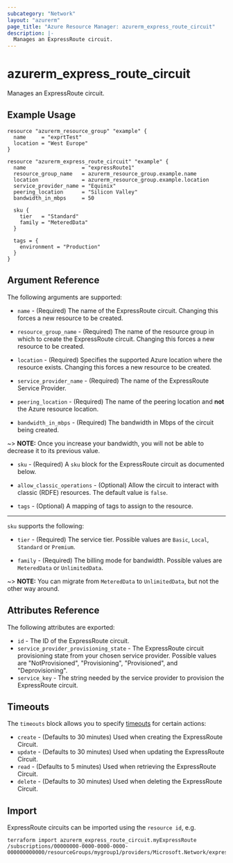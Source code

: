 ```yaml
---
subcategory: "Network"
layout: "azurerm"
page_title: "Azure Resource Manager: azurerm_express_route_circuit"
description: |-
  Manages an ExpressRoute circuit.
---
```


# azurerm_express_route_circuit

Manages an ExpressRoute circuit.

## Example Usage

```hcl
resource "azurerm_resource_group" "example" {
  name     = "exprtTest"
  location = "West Europe"
}

resource "azurerm_express_route_circuit" "example" {
  name                  = "expressRoute1"
  resource_group_name   = azurerm_resource_group.example.name
  location              = azurerm_resource_group.example.location
  service_provider_name = "Equinix"
  peering_location      = "Silicon Valley"
  bandwidth_in_mbps     = 50

  sku {
    tier   = "Standard"
    family = "MeteredData"
  }

  tags = {
    environment = "Production"
  }
}
```

## Argument Reference

The following arguments are supported:

* `name` - (Required) The name of the ExpressRoute circuit. Changing this forces a new resource to be created.

* `resource_group_name` - (Required) The name of the resource group in which to create the ExpressRoute circuit. Changing this forces a new resource to be created.

* `location` - (Required) Specifies the supported Azure location where the resource exists. Changing this forces a new resource to be created.

* `service_provider_name` - (Required) The name of the ExpressRoute Service Provider.

* `peering_location` - (Required) The name of the peering location and **not** the Azure resource location.

* `bandwidth_in_mbps` - (Required) The bandwidth in Mbps of the circuit being created.

~> **NOTE:** Once you increase your bandwidth, you will not be able to decrease it to its previous value.

* `sku` - (Required) A `sku` block for the ExpressRoute circuit as documented below.

* `allow_classic_operations` - (Optional) Allow the circuit to interact with classic (RDFE) resources. The default value is `false`.

* `tags` - (Optional) A mapping of tags to assign to the resource.

---

`sku` supports the following:

* `tier` - (Required) The service tier. Possible values are `Basic`, `Local`, `Standard` or `Premium`.

* `family` - (Required) The billing mode for bandwidth. Possible values are `MeteredData` or `UnlimitedData`.

~> **NOTE:** You can migrate from `MeteredData` to `UnlimitedData`, but not the other way around.

## Attributes Reference

The following attributes are exported:

* `id` - The ID of the ExpressRoute circuit.
* `service_provider_provisioning_state` - The ExpressRoute circuit provisioning state from your chosen service provider. Possible values are "NotProvisioned", "Provisioning", "Provisioned", and "Deprovisioning".
* `service_key` - The string needed by the service provider to provision the ExpressRoute circuit.

## Timeouts



The `timeouts` block allows you to specify [timeouts](https://www.terraform.io/docs/configuration/resources.html#timeouts) for certain actions:

* `create` - (Defaults to 30 minutes) Used when creating the ExpressRoute Circuit.
* `update` - (Defaults to 30 minutes) Used when updating the ExpressRoute Circuit.
* `read` - (Defaults to 5 minutes) Used when retrieving the ExpressRoute Circuit.
* `delete` - (Defaults to 30 minutes) Used when deleting the ExpressRoute Circuit.

## Import

ExpressRoute circuits can be imported using the `resource id`, e.g.

```shell
terraform import azurerm_express_route_circuit.myExpressRoute /subscriptions/00000000-0000-0000-0000-000000000000/resourceGroups/mygroup1/providers/Microsoft.Network/expressRouteCircuits/myExpressRoute
```
